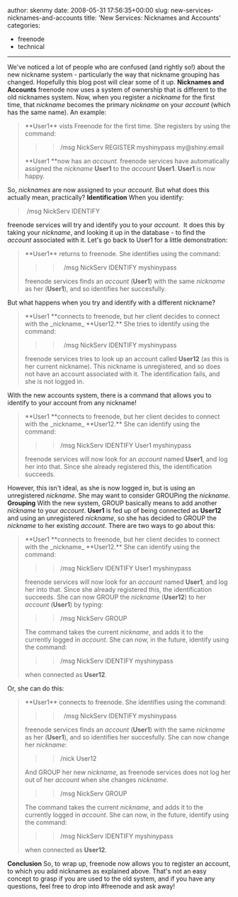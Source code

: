 author: skenmy
date: 2008-05-31 17:56:35+00:00
slug: new-services-nicknames-and-accounts
title: 'New Services: Nicknames and Accounts'
categories:
- freenode
- technical
---

We've noticed a lot of people who are confused (and rightly so!) about the new nickname system - particularly the way that nickname grouping has changed. Hopefully this blog post will clear some of it up.
**Nicknames and Accounts**
freenode now uses a system of ownership that is different to the old nicknames system. Now, when you register a _nickname_ for the first time, that _nickname_ becomes the primary _nickname_ on your _account_ (which has the same name). An example:


<blockquote>**User1** vists Freenode for the first time. She registers by using the command:

> 
> <blockquote>/msg NickServ REGISTER myshinypass my@shiny.email</blockquote>
> 
> 
**User1 **now has an _account_. freenode services have automatically assigned the _nickname_ **User1** to the _account_ **User1**. **User1** is now happy.</blockquote>


So, _nicknames_ are now assigned to your _account_. But what does this actually mean, practically?
**Identification**
When you identify:


<blockquote> /msg NickServ IDENTIFY <password></blockquote>


freenode services will try and identify you to your _account_.  It does this by taking your _nickname_, and looking it up in the database - to find the _account_ associated with it. Let's go back to User1 for a little demonstration:


<blockquote>**User1** returns to freenode. She identifies using the command:

> 
> <blockquote>  /msg NickServ IDENTIFY myshinypass</blockquote>
> 
> 
freenode services finds an _account_ (**User1**) with the same _nickname_ as her (**User1**), and so identifies her succesfully.</blockquote>


But what happens when you try and identify with a different nickname?


<blockquote>**User1 **connects to freenode, but her client decides to connect with the _nickname_ **User12.** She tries to identify using the command:

> 
> <blockquote>  /msg NickServ IDENTIFY myshinypass</blockquote>
> 
> 
freenode services tries to look up an account called **User12** (as this is her current nickname). This nickname is unregistered, and so does not have an account associated with it. The identification fails, and she is not logged in.</blockquote>


With the new accounts system, there is a command that allows you to identify to your account from any nickname!


<blockquote>**User1 **connects to freenode, but her client decides to connect with the _nickname_ **User12.** She can identify using the command:

> 
> <blockquote>/msg NickServ IDENTIFY User1 myshinypass</blockquote>
> 
> 
freenode services will now look for an _account_ named **User1**, and log her into that. Since she already registered this, the identification succeeds.</blockquote>


However, this isn't ideal, as she is now logged in, but is using an unregistered _nickname_. She may want to consider GROUPing the _nickname_.
**Grouping**
With the new system, GROUP basically means to add another _nickname_ to your _account_. **User1** is fed up of being connected as **User12** and using an unregistered _nickname_, so she has decided to GROUP the _nickname_ to her existing _account_.
There are two ways to go about this:


<blockquote>**User1 **connects to freenode, but her client decides to connect with the _nickname_ **User12.** She can identify using the command:

> 
> <blockquote>/msg NickServ IDENTIFY User1 myshinypass</blockquote>
> 
> 
freenode services will now look for an _account_ named **User1**, and log her into that. Since she already registered this, the identification succeeds. She can now GROUP the _nickname_ (**User12**) to her _account_ (**User1**) by typing:

> 
> <blockquote>/msg NickServ GROUP</blockquote>
> 
> 
The command takes the current _nickname_, and adds it to the currently logged in _account_. She can now, in the future, identify using the command:

> 
> <blockquote>/msg NickServ IDENTIFY myshinypass</blockquote>
> 
> 
when connected as **User12**.</blockquote>


Or, she can do this:


<blockquote>**User1** connects to freenode. She identifies using the command:

> 
> <blockquote>  /msg NickServ IDENTIFY myshinypass</blockquote>
> 
> 
freenode services finds an _account_ (**User1**) with the same _nickname_ as her (**User1**), and so identifies her succesfully. She can now change her _nickname_:

> 
> <blockquote>/nick User12</blockquote>
> 
> 
And GROUP her new _nickname_, as freenode services does not log her out of her _account_ when she changes _nickname_.

> 
> <blockquote>/msg NickServ GROUP</blockquote>
> 
> 
The command takes the current _nickname_, and adds it to the currently logged in _account_. She can now, in the future, identify using the command:

> 
> <blockquote>/msg NickServ IDENTIFY myshinypass</blockquote>
> 
> 
when connected as **User12**.</blockquote>


**Conclusion**
So, to wrap up, freenode now allows you to register an account, to which you add nicknames as explained above. That's not an easy concept to grasp if you are used to the old system, and if you have any questions, feel free to drop into #freenode and ask away!


<blockquote></blockquote>
